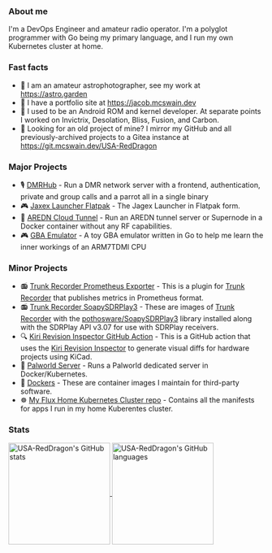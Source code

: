 ### About me

I'm a DevOps Engineer and amateur radio operator. I'm a polyglot programmer with Go being my primary language, and I run my own Kubernetes cluster at home.

### Fast facts

- 🔭 I am an amateur astrophotographer, see my work at <https://astro.garden>
- 📘 I have a portfolio site at <https://jacob.mcswain.dev>
- 📱 I used to be an Android ROM and kernel developer. At separate points I worked on Invictrix, Desolation, Bliss, Fusion, and Carbon.
- 📘 Looking for an old project of mine? I mirror my GitHub and all previously-archived projects to a Gitea instance at <https://git.mcswain.dev/USA-RedDragon>

### Major Projects

- 🎙️ [DMRHub](https://github.com/USA-RedDragon/DMRHub) - Run a DMR network server with a frontend, authentication, private and group calls and a parrot all in a single binary 
- 🎮 [Jaxex Launcher Flatpak](https://github.com/USA-RedDragon/jagex-launcher-flatpak) - The Jagex Launcher in Flatpak form.
- 📡 [AREDN Cloud Tunnel](https://github.com/USA-RedDragon/aredn-cloud-tunnel/) - Run an AREDN tunnel server or Supernode in a Docker container without any RF capabilities.
- 🎮 [GBA Emulator](https://github.com/USA-RedDragon/go-gba) - A toy GBA emulator written in Go to help me learn the inner workings of an ARM7TDMI CPU

### Minor Projects

- 📻 [Trunk Recorder Prometheus Exporter](https://github.com/USA-RedDragon/trunk-recorder-prometheus) - This is a plugin for [Trunk Recorder](https://github.com/robotastic/trunk-recorder) that publishes metrics in Prometheus format.
- 📻 [Trunk Recorder SoapySDRPlay3](https://github.com/USA-RedDragon/trunk-recorder-soapysdrplay3) -  These are images of [Trunk Recorder](https://github.com/robotastic/trunk-recorder) with the [pothosware/SoapySDRPlay3](https://github.com/pothosware/SoapySDRPlay3) library installed along with the SDRPlay API v3.07 for use with SDRPlay receivers.
- 🔍 [Kiri Revision Inspector GitHub Action](https://github.com/USA-RedDragon/kiri-github-action) - This is a GitHub action that uses the [Kiri Revision Inspector](https://github.com/leoheck/kiri) to generate visual diffs for hardware projects using KiCad.
- 🦕 [Palworld Server](https://github.com/USA-RedDragon/palworld-server-docker) - Runs a Palworld dedicated server in Docker/Kubernetes.
- 🐳 [Dockers](https://github.com/USA-RedDragon/dockers) - These are container images I maintain for third-party software.
- ☸ [My Flux Home Kubernetes Cluster repo](https://github.com/USA-RedDragon/home-cluster-flux/) - Contains all the manifests for apps I run in my home Kuberentes cluster.

### Stats

<a href="https://github.com/anuraghazra/github-readme-stats">
  <img height=200 align="center" alt="USA-RedDragon's GitHub stats" src="https://github-readme-stats.vercel.app/api?username=USA-RedDragon&theme=transparent&show_icons=true&hide_title=true&disable_animations=true" />
</a>
<a href="https://github.com/anuraghazra/github-readme-stats">
  <img height=200 align="center" alt="USA-RedDragon's GitHub languages" src="https://github-readme-stats.vercel.app/api/top-langs?username=USA-RedDragon&theme=transparent&show_icons=true&hide_title=true&disable_animations=true&size_weight=1&langs_count=10&exclude_repo=vtun,olsrd,Pi-Star-OS-Diff,docker-vlmcsd,SDRain&hide=css,makefile,html&layout=compact" />
</a>
